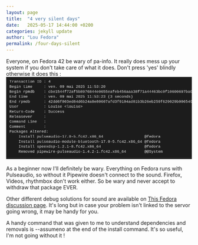 ```yaml
---
layout: page
title:  "4 very silent days"
date:   2025-05-17 14:44:00 +0200
categories: jekyll update
author: "Lou Fedora"
permalink: /four-days-silent
---
```

Everyone, on Fedora 42 be wary of pa-info. It really does mess up your system if you don't take care of what it does. Don't press 'yes' blindly otherwise it does this : ![audio_gone](/assets/images/audio_gone.jpg)

As a beginner now I'll definitely be wary. Everything on Fedora runs with Pulseaudio, so without it Pipewire doesn't connect to the sound. Firefox, Videos, rhythmbox don't work either. So be wary and never accept to withdraw that package EVER.

Other different debug solutions for sound are available on [This Fedora discussion page](https://discussion.fedoraproject.org/t/missing-codecs-video-playback-not-works-all-the-time/152765/202). It's long but in case your problem isn't linked to the servor going wrong, it may be handy for you.

A handy command that was given to me to understand dependencies and removals is --assumeno at the end of the install command. It's so useful, I'm not going without it !
